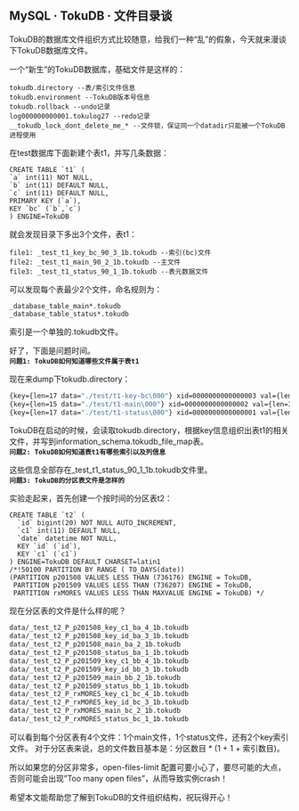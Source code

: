 ## MySQL · TokuDB · 文件目录谈


TokuDB的数据库文件组织方式比较随意，给我们一种“乱”的假象，今天就来漫谈下TokuDB数据库文件。  


一个“新生”的TokuDB数据库，基础文件是这样的：  

```LANG
tokudb.directory --表/索引文件信息
tokudb.environment --TokuDB版本号信息
tokudb.rollback --undo记录
log000000000001.tokulog27 --redo记录
__tokudb_lock_dont_delete_me_* --文件锁，保证同一个datadir只能被一个TokuDB进程使用

```


在test数据库下面新建个表t1，并写几条数据：  

```LANG
CREATE TABLE `t1` (
`a` int(11) NOT NULL,
`b` int(11) DEFAULT NULL,
`c` int(11) DEFAULT NULL,
PRIMARY KEY (`a`),
KEY `bc` (`b`,`c`)
) ENGINE=TokuDB

```


就会发现目录下多出3个文件，表t1：  

```LANG
file1: _test_t1_key_bc_90_3_1b.tokudb --索引(bc)文件
file2: _test_t1_main_90_2_1b.tokudb --主文件
file3: _test_t1_status_90_1_1b.tokudb --表元数据文件

```


可以发现每个表最少2个文件，命名规则为：  

```LANG
_database_table_main*.tokudb
_database_table_status*.tokudb

```

索引是一个单独的.tokudb文件。  


好了，下面是问题时间。   **`问题1: TokuDB如何知道哪些文件属于表t1`**   


现在来dump下tokudb.directory：  

```bash
{key={len=17 data="./test/t1-key-bc\000"} xid=0000000000000003 val={len=33 data="./_test_t1_key_bc_90_3_1b.tokudb\000"}}
{key={len=15 data="./test/t1-main\000"} xid=0000000000000002 val={len=31 data="./_test_t1_main_90_2_1b.tokudb\000"}}
{key={len=17 data="./test/t1-status\000"} xid=0000000000000001 val={len=33 data="./_test_t1_status_90_1_1b.tokudb\000"}}

```

TokuDB在启动的时候，会读取tokudb.directory，根据key信息组织出表t1的相关文件，并写到information_schema.tokudb_file_map表。   **`问题2: TokuDB如何知道表t1有哪些索引以及列信息`**   


这些信息全部存在_test_t1_status_90_1_1b.tokudb文件里。   **`问题3: TokuDB的分区表文件是怎样的`**   


实验走起来，首先创建一个按时间的分区表t2：  

```LANG
CREATE TABLE `t2` (
  `id` bigint(20) NOT NULL AUTO_INCREMENT,
  `c1` int(11) DEFAULT NULL,
  `date` datetime NOT NULL,
  KEY `id` (`id`),
  KEY `c1` (`c1`)
) ENGINE=TokuDB DEFAULT CHARSET=latin1
/*!50100 PARTITION BY RANGE ( TO_DAYS(date))
(PARTITION p201508 VALUES LESS THAN (736176) ENGINE = TokuDB,
 PARTITION p201509 VALUES LESS THAN (736207) ENGINE = TokuDB,
 PARTITION rxMORES VALUES LESS THAN MAXVALUE ENGINE = TokuDB) */

```

现在分区表的文件是什么样的呢？  

```bash
data/_test_t2_P_p201508_key_c1_ba_4_1b.tokudb
data/_test_t2_P_p201508_key_id_ba_3_1b.tokudb
data/_test_t2_P_p201508_main_ba_2_1b.tokudb
data/_test_t2_P_p201508_status_ba_1_1b.tokudb
data/_test_t2_P_p201509_key_c1_bb_4_1b.tokudb
data/_test_t2_P_p201509_key_id_bb_3_1b.tokudb
data/_test_t2_P_p201509_main_bb_2_1b.tokudb
data/_test_t2_P_p201509_status_bb_1_1b.tokudb
data/_test_t2_P_rxMORES_key_c1_bc_4_1b.tokudb
data/_test_t2_P_rxMORES_key_id_bc_3_1b.tokudb
data/_test_t2_P_rxMORES_main_bc_2_1b.tokudb
data/_test_t2_P_rxMORES_status_bc_1_1b.tokudb

```

可以看到每个分区表有4个文件：1个main文件，1个status文件，还有2个key索引文件。
对于分区表来说，总的文件数目基本是：分区数目 * (1 + 1 + 索引数目)。  


所以如果您的分区非常多，open-files-limit 配置可要小心了，要尽可能的大点，否则可能会出现”Too many open files”，从而导致实例crash！  


希望本文能帮助您了解到TokuDB的文件组织结构，祝玩得开心！  

